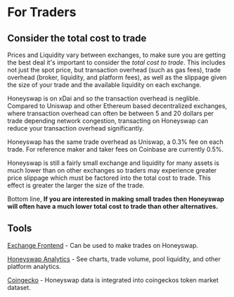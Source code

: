 # For Traders

## Consider the total cost to trade 

Prices and Liquidity vary between exchanges, to make sure you are getting the best deal it's important to consider the _total cost to trade_. This includes not just the spot price, but transaction overhead \(such as gas fees\), trade overhead \(broker, liquidity, and platform fees\), as well as the slippage given the size of your trade and the available liquidity on each exchange. 

Honeyswap is on xDai and so the transaction overhead is neglible. Compared to Uniswap and other Ethereum based decentralized exchanges, where transaction overhead can often be between 5 and 20 dollars per trade depending network congestion, transacting on Honeyswap can reduce your transaction overhead significantly. 

Honeyswap has the same trade overhead as Uniswap, a 0.3% fee on each trade. For reference maker and taker fees on Coinbase are currently 0.5%. 

Honeyswap is still a fairly small exchange and liquidity for many assets is much lower than on other exchanges so traders may experience greater price slippage which must be factored into the total cost to trade. This effect is greater the larger the size of the trade.  

Bottom line, **If you are interested in making small trades then Honeyswap will often have a much lower total cost to trade than other alternatives.** 

## Tools

[Exchange Frontend](https://honeyswap.org/#/swap) - Can be used to make trades on Honeyswap.

[Honeyswap Analytics](https://info.honeyswap.org) - See charts, trade volume, pool liquidity, and other platform analytics. 

[Coingecko](https://www.coingecko.com/en) - Honeyswap data is integrated into coingeckos token market dataset.  



